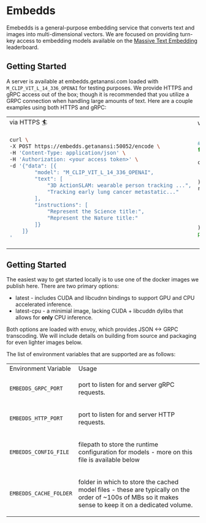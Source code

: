 # Embedds

Emebedds is a general-purpose embedding service that converts text and images into multi-dimensional vectors. We are focused on providing turn-key access to embedding models available on the [Massive Text Embedding](https://huggingface.co/spaces/mteb/leaderboard) leaderboard.

## Getting Started
A server is available at embedds.getanansi.com loaded with `M_CLIP_VIT_L_14_336_OPENAI` for testing purposes. We provide HTTPS and gRPC access out of the box; though it is recommended that you utilize a GRPC connection when handling large amounts of text. Here are a couple examples using both HTTPS and gRPC:

<table>
<tr>
<td> via HTTPS 🏄 </td>
<td> via gRPC 🚀 </td>
</tr>
<tr>
<td>

```bash
curl \
-X POST https://embedds.getanansi:50052/encode \
-H 'Content-Type: application/json' \
-H 'Authorization: <your access token>' \
-d '{"data": [{
        "model": "M_CLIP_VIT_L_14_336_OPENAI",
        "text": [
            "3D ActionSLAM: wearable person tracking ...",
            "Tracking early lung cancer metastatic..."
        ],
        "instructions": [
            "Represent the Science title:",
            "Represent the Nature title:"
        ]}
    ]}
'
```
</td>
<td>

```python
# pip install embedds-client
from embedds_client import Client

c = Client(
    'grpcs://embedds.getanansi.com:50051',
    credential={'Authorization': '<access token>'}
)
r = c.encode(
    [
        'The quick brown fox',
        'jumps over the lazy dog',
        'and runs all the way to the finish line',
    ]
)
print(r)
```
</td>
</tr>
</table>

## Getting Started
The easiest way to get started locally is to use one of the docker images we publish here. There are two primary options:
* latest - includes CUDA and libcudnn bindings to support GPU and CPU accelerated inference.
* latest-cpu - a minimial image, lacking CUDA + libcuddn dylibs that allows for **only** CPU inference.

Both options are loaded with envoy, which provides JSON <-> GRPC transcoding. We will include details on building from
source and packaging for even lighter images below.

The list of environment variables that are supported are as follows:
<table>
<tr>
<td>Environment Variable</td>
<td>Usage</td>
</tr>
<tr>
<td>

```EMBEDDS_GRPC_PORT```
</td>
<td><p>port to listen for and server gRPC requests.</td>
</tr>
<tr>
<td>

```EMBEDDS_HTTP_PORT```
</td>
<td><p>port to listen for and server HTTP requests.</td>
</tr>
<tr>
<td>

```EMBEDDS_CONFIG_FILE```
</td>
<td><p>filepath to store the runtime configuration for models - more on this file is available below</p></td>
</tr>
<tr>
<td>

```EMBEDDS_CACHE_FOLDER```
</td>
<td><p>folder in which to store the cached model files - these are typically on the order of ~100s of MBs so it makes sense to keep it on a dedicated volume. </p></td>
</tr>
</table>
